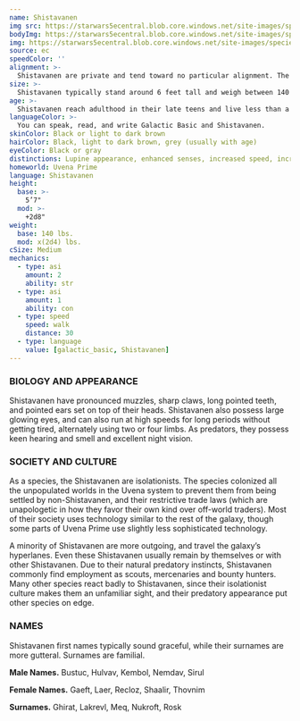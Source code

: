```yaml
---
name: Shistavanen
img src: https://starwars5ecentral.blob.core.windows.net/site-images/species/species_shistavanen.png
bodyImg: https://starwars5ecentral.blob.core.windows.net/site-images/species/species_shistavanen.png
img: https://starwars5ecentral.blob.core.windows.net/site-images/species/species_shistavanen.png
source: ec
speedColor: ''
alignment: >-
  Shistavanen are private and tend toward no particular alignment. The best and worst are found among them.
size: >-
  Shistavanen typically stand around 6 feet tall and weigh between 140 and 190 lbs. Regardless of your position in that range, your size is Medium.
age: >-
  Shistavanen reach adulthood in their late teens and live less than a century.
languageColor: >-
  You can speak, read, and write Galactic Basic and Shistavanen. 
skinColor: Black or light to dark brown
hairColor: Black, light to dark brown, grey (usually with age)
eyeColor: Black or gray
distinctions: Lupine appearance, enhanced senses, increased speed, increased strength, healing ability
homeworld: Uvena Prime
language: Shistavanen
height:
  base: >-
    5’7"
  mod: >-
    +2d8"
weight:
  base: 140 lbs.
  mod: x(2d4) lbs.
cSize: Medium
mechanics:
  - type: asi
    amount: 2
    ability: str
  - type: asi
    amount: 1
    ability: con
  - type: speed
    speed: walk
    distance: 30
  - type: language
    value: [galactic_basic, Shistavanen]
---
```

### BIOLOGY AND APPEARANCE
Shistavanen have pronounced muzzles, sharp claws, long pointed teeth, and pointed ears set on top of their heads. Shistavanen also possess large glowing eyes, and can also run at high speeds for long periods without getting tired, alternately using two or four limbs. As predators, they possess keen hearing and smell and excellent night vision.

### SOCIETY AND CULTURE
As a species, the Shistavanen are isolationists. The species colonized all the unpopulated worlds in the Uvena system to prevent them from being settled by non-Shistavanen, and their restrictive trade laws (which are unapologetic in how they favor their own kind over off-world traders). Most of their society uses technology similar to the rest of the galaxy, though some parts of Uvena Prime use slightly less sophisticated technology.

A minority of Shistavanen are more outgoing, and travel the galaxy’s hyperlanes. Even these Shistavanen usually remain by themselves or with other Shistavanen. Due to their natural predatory instincts, Shistavanen commonly find employment as scouts, mercenaries and bounty hunters. Many other species react badly to Shistavanen, since their isolationist culture makes them an unfamiliar sight, and their predatory appearance put other species on edge.

### NAMES
Shistavanen first names typically sound graceful, while their surnames are more gutteral. Surnames are familial.

__Male Names.__ Bustuc, Hulvav, Kembol, Nemdav, Sirul

__Female Names.__ Gaeft, Laer, Recloz, Shaalir, Thovnim

__Surnames.__ Ghirat, Lakrevl, Meq, Nukroft, Rosk



    
